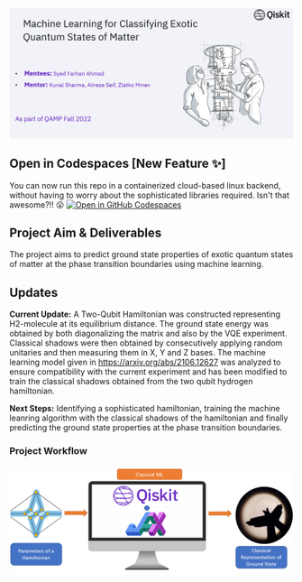 ![](visuals/intro_slide.png)

## Open in Codespaces [New Feature :sparkles:]
You can now run this repo in a containerized cloud-based linux backend, without having to worry about the sophisticated libraries required. Isn't that awesome?!! :open_mouth:
[![Open in GitHub Codespaces](https://github.com/codespaces/badge.svg)](https://github.com/codespaces/new?hide_repo_select=true&ref=main&repo=567609383&machine=basicLinux32gb&location=EastUs)

## Project Aim \& Deliverables  
The project aims to predict ground state properties of exotic quantum states of matter at the phase transition boundaries using machine learning.   

## Updates
**Current Update:** A Two-Qubit Hamiltonian was constructed representing H2-molecule at its equilibrium distance. The ground state energy was obtained by both diagonalizing the matrix and also by the VQE experiment. Classical shadows were then obtained by consecutively applying random unitaries and then measuring them in X, Y and Z bases. The machine learning model given in https://arxiv.org/abs/2106.12627 was analyzed to ensure compatibility with the current experiment and has been modified to train the classical shadows obtained from the two qubit hydrogen hamiltonian.   

**Next Steps:** Identifying a sophisticated hamiltonian, training the machine leanring algorithm with the classical shadows of the hamiltonian and finally predicting the ground state properties at the phase transition boundaries. 

### Project Workflow  

![workflow](visuals/ground_state_prediction.png)

